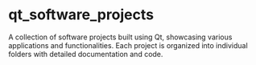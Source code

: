 # qt_software_projects
A collection of software projects built using Qt, showcasing various applications and functionalities. Each project is organized into individual folders with detailed documentation and code.
